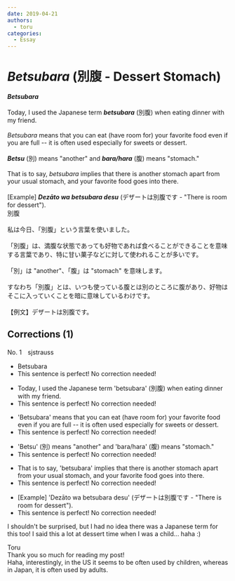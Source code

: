 ```yaml
---
date: 2019-04-21
authors:
  - toru
categories:
  - Essay
---
```


<h1 id="subject_show"><strong><em>Betsubara</strong></em> (別腹 - Dessert Stomach)</h1>
<div class="date" hidden>Apr 21, 2019 22:40</div>
<div id="post"><div id="body_show_ori">
<strong><em>Betsubara</strong></em><br/><br/>Today, I used the Japanese term <strong><em>betsubara</em></strong> (別腹) when eating dinner with my friend.<br/><br/><em>Betsubara</em> means that you can eat (have room for) your favorite food even if you are full -- it is often used especially for sweets or dessert.<br/><br/><strong><em>Betsu</em></strong> (別) means "another" and <strong><em>bara/hara</em></strong> (腹) means "stomach."<br/><br/>That is to say, <em>betsubara</em> implies that there is another stomach apart from your usual stomach, and your favorite food goes into there.<br/><br/>[Example] <strong><em>Dezāto wa betsubara desu</em></strong> (デザートは別腹です - "There is room for dessert").
</div></div>

<!-- more -->

<div id="post_ja"><div id="body_show_mo">
別腹<br/><br/>私は今日、「別腹」という言葉を使いました。<br/><br/>「別腹」は、満腹な状態であっても好物であれば食べることができることを意味する言葉であり、特に甘い菓子などに対して使われることが多いです。<br/><br/>「別」は "another"、「腹」は "stomach" を意味します。<br/><br/>すなわち「別腹」とは、いつも使っている腹とは別のところに腹があり、好物はそこに入っていくことを暗に意味しているわけです。<br/><br/>【例文】デザートは別腹です。
</div></div>

## Corrections (1)
<div id="block"><div class="first_name"> No. 1　<span class="just_name">sjstrauss</span></div><div id="block2">
<ul class="correction_field">
<li class="incorrect">Betsubara</li>
<li class="corrected perfect">This sentence is perfect! No correction needed!</li>
</ul>
<ul class="correction_field">
<li class="incorrect">Today, I used the Japanese term 'betsubara' (別腹) when eating dinner with my friend.</li>
<li class="corrected perfect">This sentence is perfect! No correction needed!</li>
</ul>
<ul class="correction_field">
<li class="incorrect">'Betsubara' means that you can eat (have room for) your favorite food even if you are full -- it is often used especially for sweets or dessert.</li>
<li class="corrected perfect">This sentence is perfect! No correction needed!</li>
</ul>
<ul class="correction_field">
<li class="incorrect">'Betsu' (別) means "another" and 'bara/hara' (腹) means "stomach."</li>
<li class="corrected perfect">This sentence is perfect! No correction needed!</li>
</ul>
<ul class="correction_field">
<li class="incorrect">That is to say, 'betsubara' implies that there is another stomach apart from your usual stomach, and your favorite food goes into there.</li>
<li class="corrected perfect">This sentence is perfect! No correction needed!</li>
</ul>
<ul class="correction_field">
<li class="incorrect">[Example] 'Dezāto wa betsubara desu' (デザートは別腹です - "There is room for dessert").</li>
<li class="corrected perfect">This sentence is perfect! No correction needed!</li>
</ul>
<p class="comment_small">
 I shouldn't be surprised, but I had no idea there was a Japanese term for this too! I said this a lot at dessert time when I was a child... haha :)
</p>

</div><div class="name"><span class="just_name">Toru</span><br>
Thank you so much for reading my post!<br/>Haha, interestingly, in the US it seems to be often used by children, whereas in Japan, it is often used by adults.
</div>
</div>

